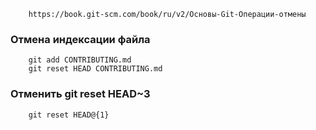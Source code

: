 ```
    https://book.git-scm.com/book/ru/v2/Основы-Git-Операции-отмены
```

### Отмена индексации файла
```
    git add CONTRIBUTING.md
    git reset HEAD CONTRIBUTING.md
```

### Отменить git reset HEAD~3
```
    git reset HEAD@{1}
```